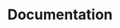 ---
layout      : default
title       : Documentation
permalink   : /documentation/
nav_order   : 2
has_children: true
---